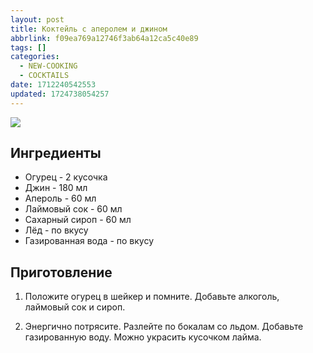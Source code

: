 ```yaml
---
layout: post
title: Коктейль с аперолем и джином
abbrlink: f09ea769a12746f3ab64a12ca5c40e89
tags: []
categories:
  - NEW-COOKING
  - COCKTAILS
date: 1712240542553
updated: 1724738054257
---
```


![](/resources/cebdd4bddd1248bd98699a26ee25c3a0.jpeg)

## Ингредиенты

- Огурец - 2 кусочка
- Джин - 180 мл
- Апероль - 60 мл
- Лаймовый сок - 60 мл
- Сахарный сироп - 60 мл
- Лёд - по вкусу
- Газированная вода - по вкусу

## Приготовление

1. Положите огурец в шейкер и помните. Добавьте алкоголь, лаймовый сок и сироп.

2. Энергично потрясите. Разлейте по бокалам со льдом. Добавьте газированную воду. Можно украсить кусочком лайма.
